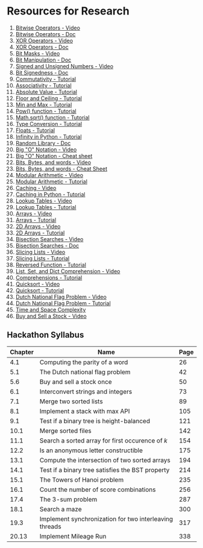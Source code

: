 # Resources for Research

1. [Bitwise Operators - Video](https://www.youtube.com/watch?v=PyfKCvHALj8)
2. [Bitwise Operators - Doc](https://python-reference.readthedocs.io/en/latest/docs/operators/#bitwise-operators)
3. [XOR Operators - Video](https://www.youtube.com/watch?v=ip6mBD18xU4)
4. [XOR Operators - Doc](https://python-reference.readthedocs.io/en/latest/docs/operators/bitwise_XOR.html)
5. [Bit Masks - Video](https://www.youtube.com/watch?v=lUzQtTLCglk)
6. [Bit Manipulation - Doc](https://wiki.python.org/moin/BitManipulation)
7. [Signed and Unsigned Numbers - Video](https://www.youtube.com/watch?v=miwMEUfkqfY)
8. [Bit Signedness - Doc](https://www.ragestorm.net/blogs/?p=38)
9. [Commutativity - Tutorial](https://grokbase.com/t/python/python-list/119kdpd41s/operator-commutativity)
10. [Associativity - Tutorial](https://www.programiz.com/python-programming/precedence-associativity)
11. [Absolute Value - Tutorial](https://www.w3schools.com/python/ref_func_abs.asp)
12. [Floor and Ceiling - Tutorial](https://www.geeksforgeeks.org/floor-ceil-function-python/)
13. [Min and Max - Tutorial](https://www.geeksforgeeks.org/max-min-python/)
14. [Pow() function - Tutorial](https://www.geeksforgeeks.org/pow-in-python/)
15. [Math.sqrt() function - Tutorial](https://www.geeksforgeeks.org/python-math-function-sqrt/)
16. [Type Conversion - Tutorial](https://www.geeksforgeeks.org/type-conversion-python/)
17. [Floats - Tutorial](https://www.programiz.com/python-programming/methods/built-in/float)
18. [Infinity in Python - Tutorial](https://blog.usejournal.com/how-to-work-with-infinity-in-python-337fb3987f06)
19. [Random Library - Doc](https://docs.python.org/2/library/random.html)
20. [Big "O" Notation - Video](https://www.youtube.com/watch?v=v4cd1O4zkGw)
21. [Big "O" Notation - Cheat sheet](https://www.bigocheatsheet.com/)
22. [Bits, Bytes, and words - Video](https://www.youtube.com/watch?v=Weyv-V8xz0c)
23. [Bits, Bytes, and words - Cheat Sheet](https://www.cs.scranton.edu/~ep/EP/data_bits.html)
24. [Modular Arithmetic - Video](https://www.youtube.com/watch?v=Eg6CTCu8iio)
25. [Modular Arithmetic - Tutorial](https://www.khanacademy.org/computing/computer-science/cryptography/modarithmetic/a/what-is-modular-arithmetic)
26. [Caching - Video](https://www.youtube.com/watch?v=_CD-9GDPSVE)
27. [Caching in Python - Tutorial](https://www.thepythoncorner.com/2018/04/how-to-make-your-code-faster-by-using-a-cache-in-python/?source=post_page-----fb169fbcbb0b----------------------)
28. [Lookup Tables - Video](https://www.youtube.com/watch?v=nyYJLLPxOAM)
29. [Lookup Tables - Tutorial](https://towardsdatascience.com/python-tutorial-a-name-lookup-table-for-fuzzy-name-data-sets-2580e4eca6e7)
30. [Arrays - Video](https://www.youtube.com/watch?v=6a39OjkCN5I)
31. [Arrays - Tutorial](https://www.w3schools.com/python/python_arrays.asp)
32. [2D Arrays - Video](https://www.youtube.com/watch?v=B5GhlXhDfoE)
33. [2D Arrays - Tutorial](https://snakify.org/en/lessons/two_dimensional_lists_arrays/)
34. [Bisection Searches - Video](https://www.youtube.com/watch?v=mqaf7vj1AdA)
35. [Bisection Searches - Doc](https://docs.python.org/2/library/bisect.html)
36. [Slicing Lists - Video](https://www.youtube.com/watch?v=ajrtAuDg3yw)
37. [Slicing Lists - Tutorial](https://www.pythoncentral.io/how-to-slice-listsarrays-and-tuples-in-python/)
38. [Reversed Function - Tutorial](https://www.geeksforgeeks.org/python-reversed-function/)
39. [List, Set, and Dict Comprehension - Video](https://www.youtube.com/watch?v=3dt4OGnU5sM)
40. [Comprehensions - Tutorial](https://python-3-patterns-idioms-test.readthedocs.io/en/latest/Comprehensions.html)
41. [Quicksort - Video](https://www.youtube.com/watch?v=CB_NCoxzQnk)
42. [Quicksort - Tutorial](https://www.geeksforgeeks.org/python-program-for-quicksort/)
43. [Dutch National Flag Problem - Video](https://www.youtube.com/watch?v=ER4ivZosqCg)
44. [Dutch National Flag Problem - Tutorial](https://www.geeksforgeeks.org/sort-an-array-of-0s-1s-and-2s/)
45. [Time and Space Complexity](https://www.datacamp.com/community/tutorials/analyzing-complexity-code-python)
46. [Buy and Sell a Stock - Video](https://www.youtube.com/watch?v=7AMjRbJhsKM)

## Hackathon Syllabus

| Chapter | Name                                                   | Page |
|---------|--------------------------------------------------------|------|
| 4.1     | Computing the parity of a word                         | 26   |
| 5.1     | The Dutch national flag problem                        | 42   |
| 5.6     | Buy and sell a stock once                              | 50   |
| 6.1     | Interconvert strings and integers                      | 73   |
| 7.1     | Merge two sorted lists                                 | 89   |
| 8.1     | Implement a stack with max API                         | 105  |
| 9.1     | Test if a binary tree is height-balanced               | 121  |
| 10.1    | Merge sorted files                                     | 142  |
| 11.1    | Search a sorted array for first occurence of *k*       | 154  |
| 12.2    | Is an anonymous letter constructible                   | 175  |
| 13.1    | Compute the intersection of two sorted arrays          | 194  |
| 14.1    | Test if a binary tree satisfies the BST property       | 214  |
| 15.1    | The Towers of Hanoi problem                            | 235  |
| 16.1    | Count the number of score combinations                 | 256  |
| 17.4    | The 3-sum problem                                      | 287  |
| 18.1    | Search a maze                                          | 300  |
| 19.3    | Implement synchronization for two interleaving threads | 317  |
| 20.13   | Implement Mileage Run                                  | 338  |
